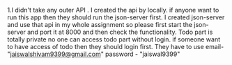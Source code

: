 1.I didn't take any outer API . I created the api by locally. if anyone want to run this app then they should run the json-server first. 
I created json-server and use that api in my whole assignment so please first start the json-server and port it at 8000 and then check the functionality.
Todo part is totally private no one can access todo part without login. if someone want to have access of todo then they should login first.
They have to use email- "jaiswalshivam9399@gmail.com" password - "jaiswal9399"